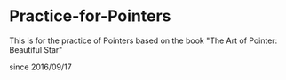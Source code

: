 # Practice-for-Pointers

This is for the practice of Pointers
based on the book "The Art of Pointer: Beautiful Star"

since 2016/09/17
